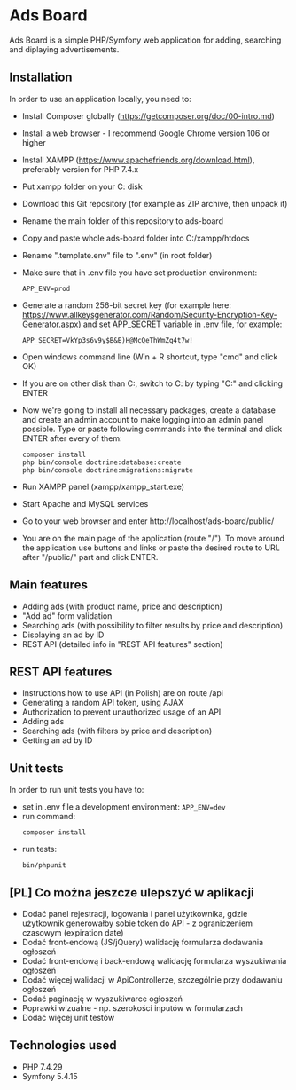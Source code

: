 # Ads Board

Ads Board is a simple PHP/Symfony web application for adding, searching and diplaying advertisements.

## Installation

In order to use an application locally, you need to:
- Install Composer globally (https://getcomposer.org/doc/00-intro.md)
- Install a web browser - I recommend Google Chrome version 106 or higher
- Install XAMPP (https://www.apachefriends.org/download.html), preferably version for PHP 7.4.x
- Put xampp folder on your C: disk
- Download this Git repository (for example as ZIP archive, then unpack it)
- Rename the main folder of this repository to ads-board
- Copy and paste whole ads-board folder into C:/xampp/htdocs
- Rename ".template.env" file to ".env" (in root folder)
- Make sure that in .env file you have set production environment:

    <code>APP_ENV=prod</code>
- Generate a random 256-bit secret key (for example here: https://www.allkeysgenerator.com/Random/Security-Encryption-Key-Generator.aspx) and set APP_SECRET variable in .env file, for example:

    <code>APP_SECRET=VkYp3s6v9y$B&E)H@McQeThWmZq4t7w!</code>
- Open windows command line (Win + R shortcut, type "cmd" and click OK)
- If you are on other disk than C:, switch to C: by typing "C:" and clicking ENTER
- Now we're going to install all necessary packages, create a database and create an admin account to make logging into an admin panel possible. Type or paste following commands into the terminal and click ENTER after every of them:
    ```
    composer install
    php bin/console doctrine:database:create
    php bin/console doctrine:migrations:migrate
    ```
- Run XAMPP panel (xampp/xampp_start.exe)
- Start Apache and MySQL services
- Go to your web browser and enter http://localhost/ads-board/public/
- You are on the main page of the application (route "/"). To move around the application use buttons and links or paste the desired route to URL after "/public/" part and click ENTER.

## Main features

- Adding ads (with product name, price and description)
- "Add ad" form validation
- Searching ads (with possibility to filter results by price and description)
- Displaying an ad by ID
- REST API (detailed info in "REST API features" section)

## REST API features

- Instructions how to use API (in Polish) are on route /api
- Generating a random API token, using AJAX
- Authorization to prevent unauthorized usage of an API
- Adding ads
- Searching ads (with filters by price and description)
- Getting an ad by ID

## Unit tests

In order to run unit tests you have to:
- set in .env file a development environment:
    <code>APP_ENV=dev</code>
- run command:
    ```
    composer install
    ```
- run tests:
    ```
    bin/phpunit
    ```
    
## [PL] Co można jeszcze ulepszyć w aplikacji
- Dodać panel rejestracji, logowania i panel użytkownika, gdzie użytkownik generowałby sobie token do API - z ograniczeniem czasowym (expiration date)
- Dodać front-endową (JS/jQuery) walidację formularza dodawania ogłoszeń
- Dodać front-endową i back-endową walidację formularza wyszukiwania ogłoszeń
- Dodać więcej walidacji w ApiControllerze, szczególnie przy dodawaniu ogłoszeń
- Dodać paginację w wyszukiwarce ogłoszeń
- Poprawki wizualne - np. szerokości inputów w formularzach
- Dodać więcej unit testów

## Technologies used

- PHP 7.4.29
- Symfony 5.4.15